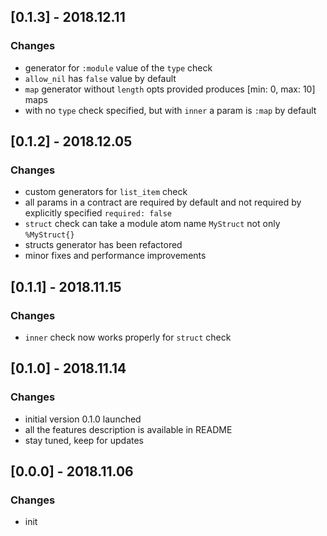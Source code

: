 ## [0.1.3] - 2018.12.11

### Changes
- generator for `:module` value of the `type` check
- `allow_nil` has `false` value by default
- `map` generator without `length` opts provided produces [min: 0, max: 10] maps
- with no `type` check specified, but with `inner` a param is `:map` by default

## [0.1.2] - 2018.12.05

### Changes
- custom generators for `list_item` check
- all params in a contract are required by default and not required by explicitly specified `required: false`
- `struct` check can take a module atom name `MyStruct` not only `%MyStruct{}`
- structs generator has been refactored
- minor fixes and performance improvements

## [0.1.1] - 2018.11.15

### Changes
- `inner` check now works properly for `struct` check

## [0.1.0] - 2018.11.14

### Changes
- initial version 0.1.0 launched
- all the features description is available in README
- stay tuned, keep for updates

## [0.0.0] - 2018.11.06

### Changes
- init
